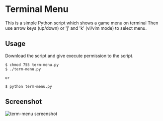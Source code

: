 # Terminal Menu

This is a simple Python script which shows a game menu on terminal
Then use arrow keys (up/down) or 'j' and 'k' (vi/vim mode) to select menu.

## Usage

Download the script and give execute permission to the script.

```
$ chmod 755 term-menu.py
$ ./term-menu.py

or 

$ python term-menu.py
```

## Screenshot

![term-menu screenshot](https://raw.github.com/jjongyeonglee/python-example/master/screenshots/IMG_04.png)
